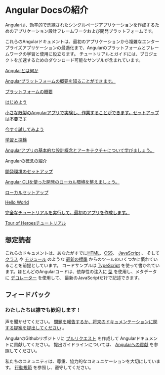 <h1 class="no-toc">Angular Docsの紹介</h1>

Angularは、効率的で洗練されたシングルページアプリケーションを作成するためのアプリケーション設計フレームワークおよび開発プラットフォームです。

これらのAngularドキュメントは、最初のアプリケーションから複雑なエンタープライズアプリケーションの最適化まで、Angularのプラットフォームとフレームワークの学習と使用に役立ちます。
チュートリアルとガイドには、プロジェクトを加速するためのダウンロード可能なサンプルが含まれています。

<div class="card-container">
  <a href="guide/what-is-angular" class="docs-card" title="Angular Platform Overview">
      <section>Angularとは何か</section>
      <p>Angularプラットフォームの概要を知ることができます。</p>
      <p class="card-footer">プラットフォームの概要</p>
  </a>
  <a href="start" class="docs-card" title="Getting started">
    <section>はじめよう</section>
    <p>小さな既製のAngularアプリで実験し、作業することができます。セットアップは不要です</p>
    <p class="card-footer">今すぐ試してみよう</p>
  </a>
  <a href="guide/architecture" class="docs-card" title="Angular Concepts">
      <section>学習と探検</section>
      <p>Angularアプリの基本的な設計概念とアーキテクチャについて学びましょう。</p>
      <p class="card-footer">Angularの概念の紹介</p>
  </a>
  <a href="guide/setup-local" class="docs-card" title="Angular Local Environment Setup">
    <section>開発環境のセットアップ</section>
    <p>Angular CLIを使った開発のローカル環境を整えましょう。</p>
    <p class="card-footer">ローカルセットアップ</p>
  </a>
  <a href="tutorial" class="docs-card" title="Work through a full tutorial">
      <section>Hello World</section>
      <p>完全なチュートリアルを実行して、最初のアプリを作成します。</p>
      <p class="card-footer">Tour of Heroesチュートリアル</p>
  </a>
</div>

## 想定読者

これらのドキュメントは、あなたがすでに[HTML](https://developer.mozilla.org/docs/Learn/HTML/Introduction_to_HTML "Learn HTML")、[CSS](https://developer.mozilla.org/docs/Learn/CSS/First_steps "Learn CSS")、 [JavaScript](https://developer.mozilla.org/docs/Web/JavaScript/A_re-introduction_to_JavaScript "Learn JavaScript") 、
そして [クラス](https://developer.mozilla.org/docs/Web/JavaScript/Reference/Classes "ES2015 Classes") や [モジュール](https://developer.mozilla.org/docs/Web/JavaScript/Reference/Statements/import "ES2015 Modules") のような [最新の標準](https://developer.mozilla.org/docs/Web/JavaScript/Language_Resources "Latest JavaScript standards") からのツールのいくつかに慣れていることを前提としています。
コードサンプルは [TypeScript](https://www.typescriptlang.org/ "TypeScript") を使って書かれています。ほとんどのAngularコードは、依存性の注入に [型](https://www.typescriptlang.org/docs/handbook/classes.html "TypeScript Types") を使用し、メタデータに [デコレーター](https://www.typescriptlang.org/docs/handbook/decorators.html "Decorators") を使用して、
最新のJavaScriptだけで記述できます。

## フィードバック

<h3>わたしたちは誰でも歓迎します！</h3>

声を聞かせてください。 [問題を報告するか、将来のドキュメンテーションに関する提案を提出してください](https://github.com/angular/angular/issues/new/choose "Angular GitHub repository new issue form") 。

AngularのGithubリポジトリに 
[プルリクエスト](https://github.com/angular/angular/pulls "Angular Github pull requests") を作成して
Angularドキュメントに貢献してください。
提出ガイドラインについては、 
[Angularへの貢献](https://github.com/angular/angular/blob/master/CONTRIBUTING.md "Contributing guide") を参照してください。

私たちのコミュニティは、尊重、協力的なコミュニケーションを大切にしています。 
[行動規範](https://github.com/angular/angular-ja/blob/master/CODE_OF_CONDUCT.md "Contributor code of conduct") を参照し、遵守してください。
